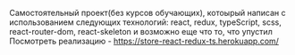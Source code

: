 Самостоятельный проект(без курсов обучающих), котоырый написан с использованием следующих технологий: react, redux, typeScript, scss, react-router-dom, react-skeleton и возможно еще что то, что упустил
Посмотреть реализацию - https://store-react-redux-ts.herokuapp.com/
